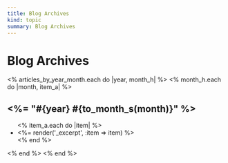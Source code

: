 ```yaml
--- 
title: Blog Archives
kind: topic
summary: Blog Archives
---
```


# Blog Archives

<% articles_by_year_month.each do |year, month_h| %>
	<% month_h.each do |month, item_a| %>
<h2><%= "#{year} #{to_month_s(month)}" %></h2>
<ul id="blogArchives">
		<% item_a.each do |item| %>
	<li>
			<%= render('_excerpt', :item => item) %>
	</li>
		<% end %>
</ul>
	<% end %>
<% end %>

